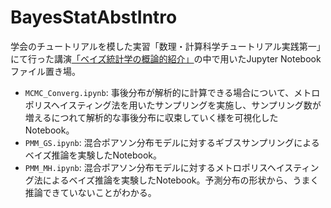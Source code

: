 # BayesStatAbstIntro

学会のチュートリアルを模した実習「数理・計算科学チュートリアル実践第一」にて行った講演[「ベイズ統計学の概論的紹介」](https://www.slideshare.net/naokihayashi714/ss-161469671/naokihayashi714/ss-161469671)の中で用いたJupyter Notebookファイル置き場。

* `MCMC_Converg.ipynb`: 事後分布が解析的に計算できる場合について、メトロポリスヘイスティング法を用いたサンプリングを実施し、サンプリング数が増えるにつれて解析的な事後分布に収束していく様を可視化したNotebook。
* `PMM_GS.ipynb`: 混合ポアソン分布モデルに対するギブスサンプリングによるベイズ推論を実験したNotebook。
* `PMM_MH.ipynb`: 混合ポアソン分布モデルに対するメトロポリスヘイスティング法によるベイズ推論を実験したNotebook。予測分布の形状から、うまく推論できていないことがわかる。
